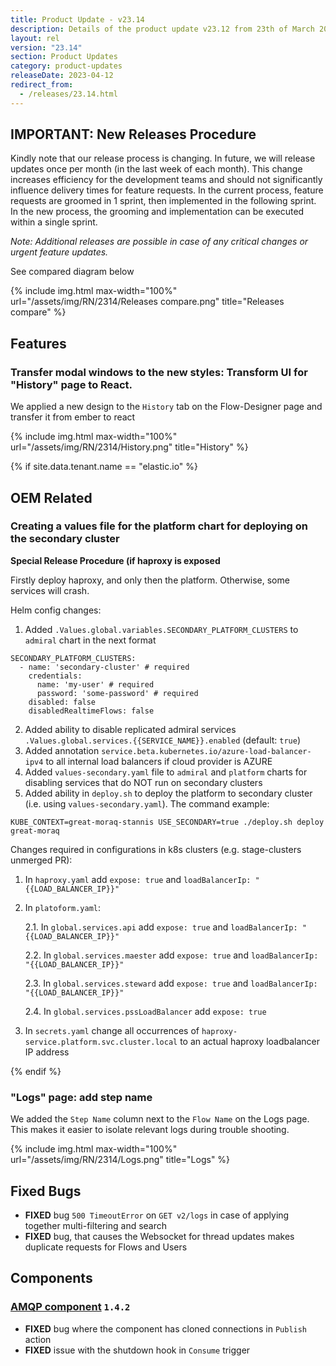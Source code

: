 ```yaml
---
title: Product Update - v23.14
description: Details of the product update v23.12 from 23th of March 2023.
layout: rel
version: "23.14"
section: Product Updates
category: product-updates
releaseDate: 2023-04-12
redirect_from:
  - /releases/23.14.html
---
```


## IMPORTANT: New Releases Procedure
Kindly note that our release process is changing. In future, we will release updates once per month (in the last week of each month).
This change increases efficiency for the development teams and should not significantly influence delivery times for feature requests. In the current process, feature requests are groomed in 1 sprint, then implemented in the following sprint. In the new process, the grooming and implementation can be  executed within a single sprint.

_Note: Additional releases are possible in case of any critical changes or urgent feature updates._ 

See compared diagram below

{% include img.html max-width="100%" url="/assets/img/RN/2314/Releases compare.png" title="Releases compare" %}



## Features

### Transfer modal windows to the new styles: Transform UI for "History" page to React.

We applied a new design to the `History` tab on the Flow-Designer page and transfer it from ember to react

{% include img.html max-width="100%" url="/assets/img/RN/2314/History.png" title="History" %}

{% if site.data.tenant.name == "elastic.io" %}

## OEM Related

### Creating a values file for the platform chart for deploying on the secondary cluster
**Special Release Procedure (if haproxy is exposed**

Firstly deploy haproxy, and only then the platform. Otherwise, some services will crash.

Helm config changes:

1. Added `.Values.global.variables.SECONDARY_PLATFORM_CLUSTERS` to `admiral` chart in the next format
```
SECONDARY_PLATFORM_CLUSTERS:
  - name: 'secondary-cluster' # required
    credentials:
      name: 'my-user' # required
      password: 'some-password' # required
    disabled: false
    disabledRealtimeFlows: false
```

2. Added ability to disable replicated admiral services `.Values.global.services.{{SERVICE_NAME}}.enabled` (default: `true`)
3. Added annotation `service.beta.kubernetes.io/azure-load-balancer-ipv4` to all internal load balancers if cloud provider is AZURE
4. Added `values-secondary.yaml` file to `admiral` and `platform` charts for disabling services that do NOT run on secondary clusters
5. Added ability in `deploy.sh` to deploy the platform to secondary cluster (i.e. using `values-secondary.yaml`). The command example:
```
KUBE_CONTEXT=great-moraq-stannis USE_SECONDARY=true ./deploy.sh deploy great-moraq
```
Changes required in configurations in k8s clusters (e.g. stage-clusters unmerged PR):
1. In `haproxy.yaml` add `expose: true` and `loadBalancerIp: "{{LOAD_BALANCER_IP}}"` 
2. In `platoform.yaml`:
  
    2.1. In `global.services.api` add `expose: true` and `loadBalancerIp: "{{LOAD_BALANCER_IP}}"` 
  
    2.2. In `global.services.maester` add `expose: true` and `loadBalancerIp: "{{LOAD_BALANCER_IP}}"` 
  
    2.3. In `global.services.steward` add `expose: true` and `loadBalancerIp: "{{LOAD_BALANCER_IP}}"` 
 
    2.4. In `global.services.pssLoadBalancer` add `expose: true`

3. In `secrets.yaml` change all occurrences of `haproxy-service.platform.svc.cluster.local` to an actual haproxy loadbalancer IP address

{% endif %}

### "Logs" page: add step name

We added the `Step Name` column next to the `Flow Name` on the Logs page. This makes it easier to isolate relevant logs during trouble shooting.

{% include img.html max-width="100%" url="/assets/img/RN/2314/Logs.png" title="Logs" %}


## Fixed Bugs

*   **FIXED** bug `500 TimeoutError` on `GET v2/logs` in case of applying together multi-filtering and search
*   **FIXED** bug, that causes the Websocket for thread updates makes duplicate requests for Flows and Users

## Components

### [AMQP component](/components/amqp-component) `1.4.2`

*   **FIXED** bug where the component has cloned connections in `Publish` action
*   **FIXED** issue with the shutdown hook in `Consume` trigger
